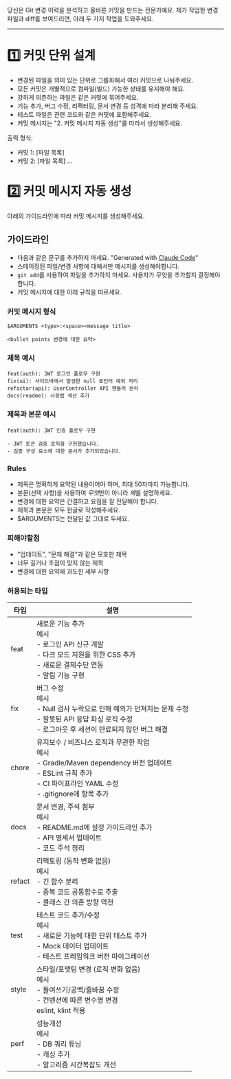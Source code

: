 당신은 Git 변경 이력을 분석하고 올바른 커밋을 만드는 전문가예요.
제가 작업한 변경 파일과 diff를 보여드리면, 아래 두 가지 작업을 도와주세요.

---

# 1️⃣ 커밋 단위 설계
- 변경된 파일을 의미 있는 단위로 그룹화해서 여러 커밋으로 나눠주세요.
- 모든 커밋은 개별적으로 컴파일(빌드) 가능한 상태를 유지해야 해요.
- 강하게 의존하는 파일은 같은 커밋에 묶어주세요.
- 기능 추가, 버그 수정, 리팩터링, 문서 변경 등 성격에 따라 분리해 주세요.
- 테스트 파일은 관련 코드와 같은 커밋에 포함해주세요.
- 커밋 메시지는 ️"2. 커밋 메시지 자동 생성"를 따라서 생성해주세요.

출력 형식:
- 커밋 1: [파일 목록]
- 커밋 2: [파일 목록]
  ...

# 2️⃣ 커밋 메시지 자동 생성
아래의 가이드라인에 따라 커밋 메시지를 생성해주세요.

## 가이드라인

- 다음과 같은 문구를 추가하지 마세요. "Generated with [Claude Code](https://claude.ai/code)"
- 스테이징된 파일/변경 사항에 대해서만 메시지를 생성해야합니다.
- `git add`를 사용하여 파일을 추가하지 마세요. 사용자가 무엇을 추가할지 결정해야 합니다.
- 커밋 메시지에 대한 아래 규칙을 따르세요.


### 커밋 메시지 형식

```
$ARGUMENTS <type>:<space><message title>

<bullet points 변경에 대한 요약>
```

### 제목 예시

```
feat(auth): JWT 로그인 플로우 구현
fix(ui): 사이드바에서 발생한 null 포인터 예외 처리
refactor(api): UserController API 핸들러 분리
docs(readme): 사용법 섹션 추가
```

### 제목과 본문 예시

```
feat(auth): JWT 인증 플로우 구현

- JWT 토큰 검증 로직을 구현했습니다.
- 검증 구성 요소에 대한 문서가 추가되었습니다.
```

### Rules

* 제목은 명확하게 요약된 내용이어야 하며, 최대 50자까지 가능합니다.
* 본문(선택 사항)을 사용하여 *무엇*만이 아니라 *왜*를 설명하세요.
* 변경에 대한 요약은 간결하고 요점을 잘 전달해야 합니다.
* 제목과 본문은 모두 한글로 작성해주세요.
* $ARGUMENTS는 전달된 값 그대로 두세요.

### 피해야할점

* "업데이트", "문제 해결"과 같은 모호한 제목
* 너무 길거나 초점이 맞지 않는 제목
* 변경에 대한 요약에 과도한 세부 사항

### 허용되는 타입

| 타입     | 설명                                                                                                                                       |
|--------|------------------------------------------------------------------------------------------------------------------------------------------|
| feat   | 새로운 기능 추가<br/>예시<br/>- 로그인 API 신규 개발<br/>- 다크 모드 지원을 위한 CSS 추가<br/>- 새로운 결제수단 연동<br/>- 알림 기능 구현                                          |
| fix    | 버그 수정<br/>예시<br/>- Null 검사 누락으로 인해 예외가 던져지는 문제 수정<br/>- 잘못된 API 응답 파싱 로직 수정<br/>- 로그아웃 후 세션이 만료되지 않던 버그 해결                               |
| chore  | 유지보수 / 비즈니스 로직과 무관한 작업<br/>예시 <br/>- Gradle/Maven dependency 버전 업데이트 <br/>- ESLint 규칙 추가 <br/>- CI 파이프라인 YAML 수정 <br/>- .gitignore에 항목 추가 |
| docs   | 문서 변경, 주석 첨부<br/>예시 <br/>- README.md에 설정 가이드라인 추가<br/>- API 명세서 업데이트<br/>- 코드 주석 정리                                                      |
| refact | 리팩토링 (동작 변화 없음)<br/>예시<br/>- 긴 함수 분리<br/>- 중복 코드 공통함수로 추출<br/>- 클래스 간 의존 방향 역전                                                           |
| test   | 테스트 코드 추가/수정<br/>예시<br/>- 새로운 기능에 대한 단위 테스트 추가<br/>- Mock 데이터 업데이트<br/>- 테스트 프레임워크 버전 마이그레이션                                             |
| style  | 스타일/포맷팅 변경 (로직 변화 없음)<br/>예시<br/>- 들여쓰기/공백/줄바꿈 수정<br/>- 컨벤션에 따른 변수명 변경<br/>eslint, klint 적용                                              |
| perf   | 성능개선<br/>예시<br/>- DB 쿼리 튜닝<br/>- 캐싱 추가<br/>- 알고리즘 시간복잡도 개선                                                                               |